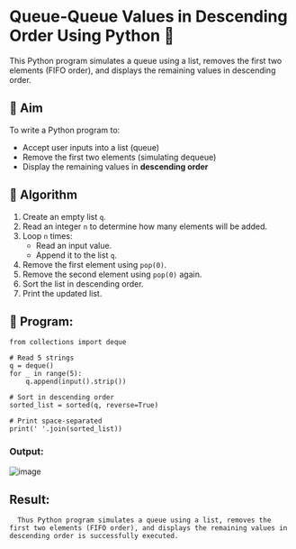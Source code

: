 # Queue-Queue Values in Descending Order Using Python 🧮

This Python program simulates a queue using a list, removes the first two elements (FIFO order), and displays the remaining values in descending order.

## 🎯 Aim

To write a Python program to:
- Accept user inputs into a list (queue)
- Remove the first two elements (simulating dequeue)
- Display the remaining values in **descending order**

## 🧠 Algorithm

1. Create an empty list `q`.
2. Read an integer `n` to determine how many elements will be added.
3. Loop `n` times:
   - Read an input value.
   - Append it to the list `q`.
4. Remove the first element using `pop(0)`.
5. Remove the second element using `pop(0)` again.
6. Sort the list in descending order.
7. Print the updated list.

## 🧪 Program: 
```
from collections import deque

# Read 5 strings
q = deque()
for _ in range(5):
    q.append(input().strip())

# Sort in descending order
sorted_list = sorted(q, reverse=True)

# Print space-separated
print(' '.join(sorted_list))
```
### Output:
![image](https://github.com/user-attachments/assets/962cf037-4b35-4b74-a417-3ed5d4fb0adb)

## Result:
      Thus Python program simulates a queue using a list, removes the first two elements (FIFO order), and displays the remaining values in descending order is successfully executed.
